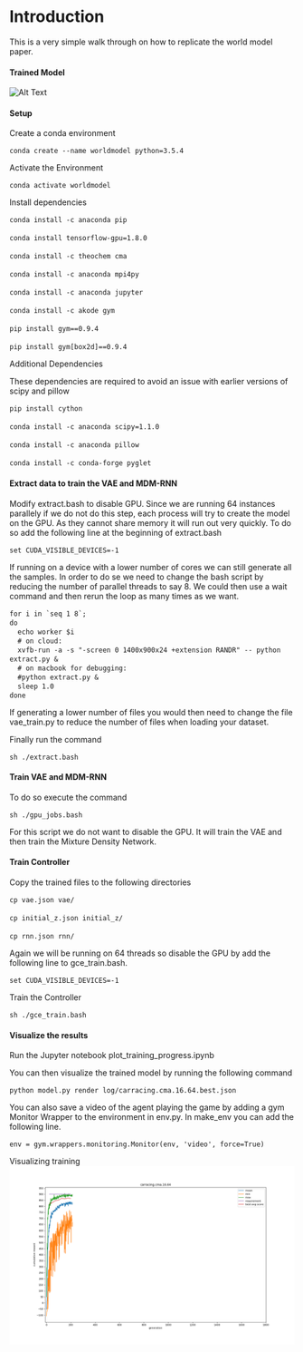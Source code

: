 # Introduction

This is a very simple walk through on how to replicate the world model paper. 

#### Trained Model
![Alt Text](visualize.gif)


#### Setup

Create a conda environment

```
conda create --name worldmodel python=3.5.4
```

Activate the Environment
```
conda activate worldmodel
```

Install dependencies
```
conda install -c anaconda pip

conda install tensorflow-gpu=1.8.0

conda install -c theochem cma

conda install -c anaconda mpi4py

conda install -c anaconda jupyter

conda install -c akode gym

pip install gym==0.9.4

pip install gym[box2d]==0.9.4
```

Additional Dependencies

These dependencies are required to avoid an issue with earlier versions of scipy and pillow

```
pip install cython

conda install -c anaconda scipy=1.1.0

conda install -c anaconda pillow

conda install -c conda-forge pyglet
```



#### Extract data to train the VAE and MDM-RNN
Modify extract.bash to disable GPU. Since we are running 64 instances parallely if we do not do this step, each 
process will try to create the model on the GPU. As they cannot share memory it will run out very quickly. 
To do so add the following line at the beginning of extract.bash

```
set CUDA_VISIBLE_DEVICES=-1
```

If running on a device with a lower number of cores we can still generate all the samples.
In order to do se we need to change the bash script by reducing the number of parallel threads to say 8.
We could then use a wait command and then rerun the loop as many times as we want.


```
for i in `seq 1 8`;
do
  echo worker $i
  # on cloud:
  xvfb-run -a -s "-screen 0 1400x900x24 +extension RANDR" -- python extract.py &
  # on macbook for debugging:
  #python extract.py &
  sleep 1.0
done
```

If generating a lower number of files you would then need to change the file vae_train.py to reduce the number of files 
when loading your dataset.

Finally run the command
```
sh ./extract.bash
```


#### Train VAE and MDM-RNN
To do so execute the command
```
sh ./gpu_jobs.bash
```

For this script we do not want to disable the GPU. It will train the VAE and then train the Mixture Density Network.

#### Train Controller

Copy the trained files to the following directories

```
cp vae.json vae/

cp initial_z.json initial_z/

cp rnn.json rnn/
```

Again we will be running on 64 threads so disable the GPU by add the following line to gce_train.bash.
```
set CUDA_VISIBLE_DEVICES=-1
```

Train the Controller
```
sh ./gce_train.bash
```


#### Visualize the results
Run the Jupyter notebook plot_training_progress.ipynb

You can then visualize the trained model by running the following command

```
python model.py render log/carracing.cma.16.64.best.json
```

You can also save a video of the agent playing the game by adding a gym Monitor Wrapper to the environment in env.py.
In make_env you can add the following line.
```
env = gym.wrappers.monitoring.Monitor(env, 'video', force=True)
```


Visualizing training
![Alt Text](carracing.cma.16.64.png)


